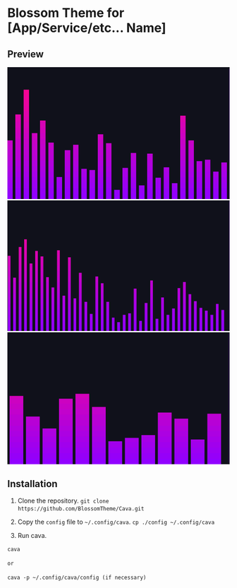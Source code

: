 # Blossom Theme for [App/Service/etc... Name]

## Preview
![](./screenshot01.png)
![](./screenshot02.png)
![](./screenshot03.png)

## Installation
1. Clone the repository.
```git clone https://github.com/BlossomTheme/Cava.git```

2. Copy the ```config``` file to ```~/.config/cava```.
```cp ./config ~/.config/cava```

3. Run cava.
```
cava

or 

cava -p ~/.config/cava/config (if necessary)

```

